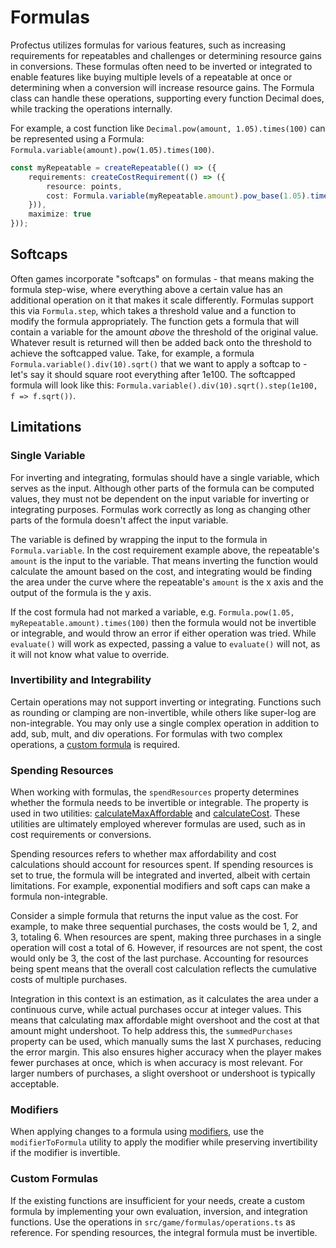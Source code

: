 # Formulas

Profectus utilizes formulas for various features, such as increasing requirements for repeatables and challenges or determining resource gains in conversions. These formulas often need to be inverted or integrated to enable features like buying multiple levels of a repeatable at once or determining when a conversion will increase resource gains. The Formula class can handle these operations, supporting every function Decimal does, while tracking the operations internally.

For example, a cost function like `Decimal.pow(amount, 1.05).times(100)` can be represented using a Formula: `Formula.variable(amount).pow(1.05).times(100)`.

```ts
const myRepeatable = createRepeatable(() => ({
    requirements: createCostRequirement(() => ({
        resource: points,
        cost: Formula.variable(myRepeatable.amount).pow_base(1.05).times(100)
    })),
    maximize: true
}));
```

## Softcaps

Often games incorporate "softcaps" on formulas - that means making the formula step-wise, where everything above a certain value has an additional operation on it that makes it scale differently. Formulas support this via `Formula.step`, which takes a threshold value and a function to modify the formula appropriately. The function gets a formula that will contain a variable for the amount _above_ the threshold of the original value. Whatever result is returned will then be added back onto the threshold to achieve the softcapped value. Take, for example, a formula `Formula.variable().div(10).sqrt()` that we want to apply a softcap to - let's say it should square root everything after 1e100. The softcapped formula will look like this: `Formula.variable().div(10).sqrt().step(1e100, f => f.sqrt())`.

## Limitations

### Single Variable

For inverting and integrating, formulas should have a single variable, which serves as the input. Although other parts of the formula can be computed values, they must not be dependent on the input variable for inverting or integrating purposes. Formulas work correctly as long as changing other parts of the formula doesn't affect the input variable.

The variable is defined by wrapping the input to the formula in `Formula.variable`. In the cost requirement example above, the repeatable's `amount` is the input to the variable. That means inverting the function would calculate the amount based on the cost, and integrating would be finding the area under the curve where the repeatable's `amount` is the x axis and the output of the formula is the y axis.

If the cost formula had not marked a variable, e.g. `Formula.pow(1.05, myRepeatable.amount).times(100)` then the formula would not be invertible or integrable, and would throw an error if either operation was tried. While `evaluate()` will work as expected, passing a value to `evaluate()` will not, as it will not know what value to override.

### Invertibility and Integrability

Certain operations may not support inverting or integrating. Functions such as rounding or clamping are non-invertible, while others like super-log are non-integrable. You may only use a single complex operation in addition to add, sub, mult, and div operations. For formulas with two complex operations, a [custom formula](#custom-formulas) is required.

### Spending Resources

When working with formulas, the `spendResources` property determines whether the formula needs to be invertible or integrable. The property is used in two utilities: [calculateMaxAffordable](/api/modules/game/formulas/formulas#calculatemaxaffordable) and [calculateCost](/api/modules/game/formulas/formulas#calculatecost). These utilities are ultimately employed wherever formulas are used, such as in cost requirements or conversions.

Spending resources refers to whether max affordability and cost calculations should account for resources spent. If spending resources is set to true, the formula will be integrated and inverted, albeit with certain limitations. For example, exponential modifiers and soft caps can make a formula non-integrable.

Consider a simple formula that returns the input value as the cost. For example, to make three sequential purchases, the costs would be 1, 2, and 3, totaling 6. When resources are spent, making three purchases in a single operation will cost a total of 6. However, if resources are not spent, the cost would only be 3, the cost of the last purchase. Accounting for resources being spent means that the overall cost calculation reflects the cumulative costs of multiple purchases.

Integration in this context is an estimation, as it calculates the area under a continuous curve, while actual purchases occur at integer values. This means that calculating max affordable might overshoot and the cost at that amount might undershoot. To help address this, the `summedPurchases` property can be used, which manually sums the last X purchases, reducing the error margin. This also ensures higher accuracy when the player makes fewer purchases at once, which is when accuracy is most relevant. For larger numbers of purchases, a slight overshoot or undershoot is typically acceptable.

### Modifiers

When applying changes to a formula using [modifiers](/api/modules/game/modifiers), use the `modifierToFormula` utility to apply the modifier while preserving invertibility if the modifier is invertible.

### Custom Formulas

If the existing functions are insufficient for your needs, create a custom formula by implementing your own evaluation, inversion, and integration functions. Use the operations in `src/game/formulas/operations.ts` as reference. For spending resources, the integral formula must be invertible.

